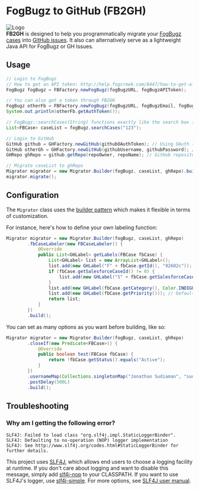 # FogBugz to GitHub (FB2GH)
![Logo](http://sudicode.com/images/fb2gh-logo.png)  
**FB2GH** is designed to help you programmatically migrate your [FogBugz cases](https://www.fogcreek.com/fogbugz/) into [GitHub issues](https://guides.github.com/features/issues/). It also can alternatively serve as a lightweight Java API for FogBugz or GH Issues.

## Usage
```java
// Login to FogBugz
// How to get an API token: http://help.fogcreek.com/8447/how-to-get-a-fogbugz-xml-api-token
FogBugz fogBugz = FBFactory.newFogBugz(fogBugzURL, fogBugzAPIToken);

// You can also get a token through FB2GH
FogBugz otherFb = FBFactory.newFogBugz(fogBugzURL, fogBugzEmail, fogBugzPassword);
System.out.println(otherFb.getAuthToken());

// FogBugz::searchCases(String) functions exactly like the search box in FogBugz
List<FBCase> caseList = fogBugz.searchCases("123");

// Login to GitHub
GitHub github = GHFactory.newGitHub(githubOAuthToken); // Using OAuth (https://github.com/settings/tokens/new)
GitHub otherGh = GHFactory.newGitHub(githubUsername, githubPassword); // Using basic authentication
GHRepo ghRepo = github.getRepo(repoOwner, repoName); // GitHub repository to migrate to

// Migrate caseList to ghRepo
Migrator migrator = new Migrator.Builder(fogBugz, caseList, ghRepo).build();
migrator.migrate();
```

## Configuration
The `Migrator` class uses the [builder pattern](https://en.wikipedia.org/wiki/Builder_pattern) which makes it flexible in terms of customization.

For instance, here's how to define your own labeling function:
```java
Migrator migrator = new Migrator.Builder(fogBugz, caseList, ghRepo)
        .fbCaseLabeler(new FBCaseLabeler() {
            @Override
            public List<GHLabel> getLabels(FBCase fbCase) {
                List<GHLabel> list = new ArrayList<GHLabel>();
                list.add(new GHLabel("F" + fbCase.getId(), "92602c")); // Hex color
                if (fbCase.getSalesforceCaseId() != 0) {
                    list.add(new GHLabel("S" + fbCase.getSalesforceCaseId(), "178cda")); // Hex color
                }
                list.add(new GHLabel(fbCase.getCategory(), Color.INDIGO)); // javafx.scene.paint.Color
                list.add(new GHLabel(fbCase.getPriority())); // Default color
                return list;
            }
        })
        .build();
```

You can set as many options as you want before building, like so:
```java
Migrator migrator = new Migrator.Builder(fogBugz, caseList, ghRepo)
        .closeIf(new Predicate<FBCase>() {
            @Override
            public boolean test(FBCase fbCase) {
                return !fbCase.getStatus().equals("Active");
            }
        })
        .usernameMap(Collections.singletonMap("Jonathan Sudiaman", "sudiamanj"))
        .postDelay(500L)
        .build();
```

## Troubleshooting

### Why am I getting the following error?
```
SLF4J: Failed to load class "org.slf4j.impl.StaticLoggerBinder".
SLF4J: Defaulting to no-operation (NOP) logger implementation
SLF4J: See http://www.slf4j.org/codes.html#StaticLoggerBinder for further details.
```

This project uses [SLF4J](http://www.slf4j.org), which allows end users to choose a logging facility at runtime. If you don't care about logging and want to disable this message, simply add [slf4j-nop](http://search.maven.org/#artifactdetails%7Corg.slf4j%7Cslf4j-nop%7C1.7.21%7Cjar) to your CLASSPATH. If you want to use SLF4J's logger, use [slf4j-simple](http://search.maven.org/#artifactdetails%7Corg.slf4j%7Cslf4j-simple%7C1.7.21%7Cjar). For more options, see [SLF4J user manual](http://www.slf4j.org/manual.html).
